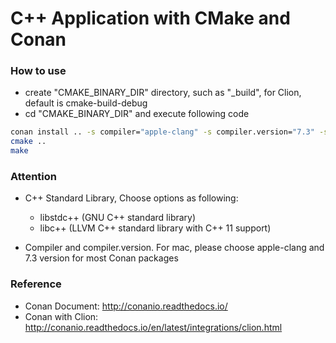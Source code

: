 C++ Application with CMake and Conan
============

### How to use 

* create "CMAKE_BINARY_DIR" directory, such as "_build", for Clion, default is cmake-build-debug
* cd  "CMAKE_BINARY_DIR" and execute following code

```bash
conan install .. -s compiler="apple-clang" -s compiler.version="7.3" -s compiler.libcxx="libc++"
cmake ..
make
```

### Attention

* C++ Standard Library, Choose options as following: 

    * libstdc++ (GNU C++ standard library)
    * libc++ (LLVM C++ standard library with C++ 11 support)

* Compiler and compiler.version. For mac, please choose apple-clang and 7.3 version for most Conan packages


### Reference

* Conan Document: http://conanio.readthedocs.io/
* Conan with Clion: http://conanio.readthedocs.io/en/latest/integrations/clion.html

